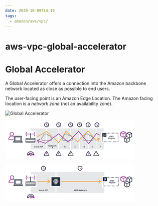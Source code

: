 ```yaml
---
date: 2020-10-09T14:19
tags:
  - amazon/aws/vpc/
---
```


# aws-vpc-global-accelerator
# Global Accelerator


A Global Accelerator offers a connection into the Amazon
backbone network located as close as possible to end users. 

The user-facing point is an Amazon Edge Location. The Amazon facing location is a *network zone* (not an availability zone). 


![Global Accelerator](./static/aga_ip_preservation_alb.png)

![Non accelerated path](./static/non-accelerator.png)

![Accelerated Path](./static/accelerator.png)
